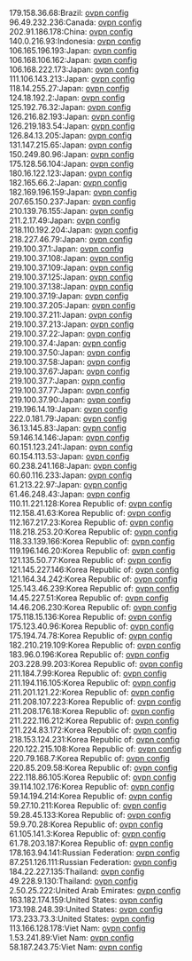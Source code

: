 179.158.36.68:Brazil: [ovpn config](vpn/179_158_36_68.ovpn)  
96.49.232.236:Canada: [ovpn config](vpn/96_49_232_236.ovpn)  
202.91.186.178:China: [ovpn config](vpn/202_91_186_178.ovpn)  
140.0.216.93:Indonesia: [ovpn config](vpn/140_0_216_93.ovpn)  
106.165.196.193:Japan: [ovpn config](vpn/106_165_196_193.ovpn)  
106.168.106.162:Japan: [ovpn config](vpn/106_168_106_162.ovpn)  
106.168.222.173:Japan: [ovpn config](vpn/106_168_222_173.ovpn)  
111.106.143.213:Japan: [ovpn config](vpn/111_106_143_213.ovpn)  
118.14.255.27:Japan: [ovpn config](vpn/118_14_255_27.ovpn)  
124.18.192.2:Japan: [ovpn config](vpn/124_18_192_2.ovpn)  
125.192.76.32:Japan: [ovpn config](vpn/125_192_76_32.ovpn)  
126.216.82.193:Japan: [ovpn config](vpn/126_216_82_193.ovpn)  
126.219.183.54:Japan: [ovpn config](vpn/126_219_183_54.ovpn)  
126.84.13.205:Japan: [ovpn config](vpn/126_84_13_205.ovpn)  
131.147.215.65:Japan: [ovpn config](vpn/131_147_215_65.ovpn)  
150.249.80.96:Japan: [ovpn config](vpn/150_249_80_96.ovpn)  
175.128.56.104:Japan: [ovpn config](vpn/175_128_56_104.ovpn)  
180.16.122.123:Japan: [ovpn config](vpn/180_16_122_123.ovpn)  
182.165.66.2:Japan: [ovpn config](vpn/182_165_66_2.ovpn)  
182.169.196.159:Japan: [ovpn config](vpn/182_169_196_159.ovpn)  
207.65.150.237:Japan: [ovpn config](vpn/207_65_150_237.ovpn)  
210.139.76.155:Japan: [ovpn config](vpn/210_139_76_155.ovpn)  
211.2.17.49:Japan: [ovpn config](vpn/211_2_17_49.ovpn)  
218.110.192.204:Japan: [ovpn config](vpn/218_110_192_204.ovpn)  
218.227.46.79:Japan: [ovpn config](vpn/218_227_46_79.ovpn)  
219.100.37.1:Japan: [ovpn config](vpn/219_100_37_1.ovpn)  
219.100.37.108:Japan: [ovpn config](vpn/219_100_37_108.ovpn)  
219.100.37.109:Japan: [ovpn config](vpn/219_100_37_109.ovpn)  
219.100.37.125:Japan: [ovpn config](vpn/219_100_37_125.ovpn)  
219.100.37.138:Japan: [ovpn config](vpn/219_100_37_138.ovpn)  
219.100.37.19:Japan: [ovpn config](vpn/219_100_37_19.ovpn)  
219.100.37.205:Japan: [ovpn config](vpn/219_100_37_205.ovpn)  
219.100.37.211:Japan: [ovpn config](vpn/219_100_37_211.ovpn)  
219.100.37.213:Japan: [ovpn config](vpn/219_100_37_213.ovpn)  
219.100.37.22:Japan: [ovpn config](vpn/219_100_37_22.ovpn)  
219.100.37.4:Japan: [ovpn config](vpn/219_100_37_4.ovpn)  
219.100.37.50:Japan: [ovpn config](vpn/219_100_37_50.ovpn)  
219.100.37.58:Japan: [ovpn config](vpn/219_100_37_58.ovpn)  
219.100.37.67:Japan: [ovpn config](vpn/219_100_37_67.ovpn)  
219.100.37.7:Japan: [ovpn config](vpn/219_100_37_7.ovpn)  
219.100.37.77:Japan: [ovpn config](vpn/219_100_37_77.ovpn)  
219.100.37.90:Japan: [ovpn config](vpn/219_100_37_90.ovpn)  
219.196.14.19:Japan: [ovpn config](vpn/219_196_14_19.ovpn)  
222.0.181.79:Japan: [ovpn config](vpn/222_0_181_79.ovpn)  
36.13.145.83:Japan: [ovpn config](vpn/36_13_145_83.ovpn)  
59.146.14.146:Japan: [ovpn config](vpn/59_146_14_146.ovpn)  
60.151.123.241:Japan: [ovpn config](vpn/60_151_123_241.ovpn)  
60.154.113.53:Japan: [ovpn config](vpn/60_154_113_53.ovpn)  
60.238.241.168:Japan: [ovpn config](vpn/60_238_241_168.ovpn)  
60.60.116.233:Japan: [ovpn config](vpn/60_60_116_233.ovpn)  
61.213.22.97:Japan: [ovpn config](vpn/61_213_22_97.ovpn)  
61.46.248.43:Japan: [ovpn config](vpn/61_46_248_43.ovpn)  
110.11.221.128:Korea Republic of: [ovpn config](vpn/110_11_221_128.ovpn)  
112.158.41.63:Korea Republic of: [ovpn config](vpn/112_158_41_63.ovpn)  
112.167.217.23:Korea Republic of: [ovpn config](vpn/112_167_217_23.ovpn)  
118.218.253.20:Korea Republic of: [ovpn config](vpn/118_218_253_20.ovpn)  
118.33.139.166:Korea Republic of: [ovpn config](vpn/118_33_139_166.ovpn)  
119.196.146.20:Korea Republic of: [ovpn config](vpn/119_196_146_20.ovpn)  
121.135.50.77:Korea Republic of: [ovpn config](vpn/121_135_50_77.ovpn)  
121.145.227.146:Korea Republic of: [ovpn config](vpn/121_145_227_146.ovpn)  
121.164.34.242:Korea Republic of: [ovpn config](vpn/121_164_34_242.ovpn)  
125.143.46.239:Korea Republic of: [ovpn config](vpn/125_143_46_239.ovpn)  
14.45.227.51:Korea Republic of: [ovpn config](vpn/14_45_227_51.ovpn)  
14.46.206.230:Korea Republic of: [ovpn config](vpn/14_46_206_230.ovpn)  
175.118.15.136:Korea Republic of: [ovpn config](vpn/175_118_15_136.ovpn)  
175.123.40.96:Korea Republic of: [ovpn config](vpn/175_123_40_96.ovpn)  
175.194.74.78:Korea Republic of: [ovpn config](vpn/175_194_74_78.ovpn)  
182.210.219.109:Korea Republic of: [ovpn config](vpn/182_210_219_109.ovpn)  
183.96.0.196:Korea Republic of: [ovpn config](vpn/183_96_0_196.ovpn)  
203.228.99.203:Korea Republic of: [ovpn config](vpn/203_228_99_203.ovpn)  
211.184.7.99:Korea Republic of: [ovpn config](vpn/211_184_7_99.ovpn)  
211.194.116.105:Korea Republic of: [ovpn config](vpn/211_194_116_105.ovpn)  
211.201.121.22:Korea Republic of: [ovpn config](vpn/211_201_121_22.ovpn)  
211.208.107.223:Korea Republic of: [ovpn config](vpn/211_208_107_223.ovpn)  
211.208.176.18:Korea Republic of: [ovpn config](vpn/211_208_176_18.ovpn)  
211.222.116.212:Korea Republic of: [ovpn config](vpn/211_222_116_212.ovpn)  
211.224.83.172:Korea Republic of: [ovpn config](vpn/211_224_83_172.ovpn)  
218.153.124.231:Korea Republic of: [ovpn config](vpn/218_153_124_231.ovpn)  
220.122.215.108:Korea Republic of: [ovpn config](vpn/220_122_215_108.ovpn)  
220.79.168.7:Korea Republic of: [ovpn config](vpn/220_79_168_7.ovpn)  
220.85.209.58:Korea Republic of: [ovpn config](vpn/220_85_209_58.ovpn)  
222.118.86.105:Korea Republic of: [ovpn config](vpn/222_118_86_105.ovpn)  
39.114.102.176:Korea Republic of: [ovpn config](vpn/39_114_102_176.ovpn)  
59.14.194.214:Korea Republic of: [ovpn config](vpn/59_14_194_214.ovpn)  
59.27.10.211:Korea Republic of: [ovpn config](vpn/59_27_10_211.ovpn)  
59.28.45.133:Korea Republic of: [ovpn config](vpn/59_28_45_133.ovpn)  
59.9.70.28:Korea Republic of: [ovpn config](vpn/59_9_70_28.ovpn)  
61.105.141.3:Korea Republic of: [ovpn config](vpn/61_105_141_3.ovpn)  
61.78.203.187:Korea Republic of: [ovpn config](vpn/61_78_203_187.ovpn)  
178.163.94.141:Russian Federation: [ovpn config](vpn/178_163_94_141.ovpn)  
87.251.126.111:Russian Federation: [ovpn config](vpn/87_251_126_111.ovpn)  
184.22.227.135:Thailand: [ovpn config](vpn/184_22_227_135.ovpn)  
49.228.9.130:Thailand: [ovpn config](vpn/49_228_9_130.ovpn)  
2.50.25.222:United Arab Emirates: [ovpn config](vpn/2_50_25_222.ovpn)  
163.182.174.159:United States: [ovpn config](vpn/163_182_174_159.ovpn)  
173.198.248.39:United States: [ovpn config](vpn/173_198_248_39.ovpn)  
173.233.73.3:United States: [ovpn config](vpn/173_233_73_3.ovpn)  
113.166.128.178:Viet Nam: [ovpn config](vpn/113_166_128_178.ovpn)  
1.53.241.89:Viet Nam: [ovpn config](vpn/1_53_241_89.ovpn)  
58.187.243.75:Viet Nam: [ovpn config](vpn/58_187_243_75.ovpn)  
